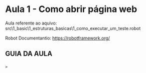 # Aula 1 - Como abrir página web
Aula referente ao aquivo: src\1_basic\1_estruturas_basicas\1_como_executar_um_teste.robot

Robot Documentantio: https://robotframework.org/

## GUIA DA AULA

### 
    >